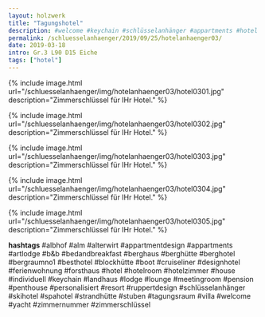 ```yaml
---
layout: holzwerk
title: "Tagungshotel"
description: #welcome #keychain #schlüsselanhänger #appartments #hotel #albhof #designhotel #hotelroom #resort #besthotel #ferienwohnung #pension #skihotel #spahotel #villa #lounge #penthouse #strandhütte #berghütte #blockhütte #lodge #b&b #forsthaus #berghaus #artlodge #alm #stuben #landhaus #alterwirt #bedandbreakfast #house #yacht #boot #cruiseliner #hotelzimmer #zimmerschlüssel #zimmernummer #appartmentdesign #individuell #personalisiert #ruppertdesign
permalink: /schluesselanhaenger/2019/09/25/hotelanhaenger03/
date: 2019-03-18
intro: Gr.3 L90 D15 Eiche 
tags: ["hotel"]
---
```



{% include image.html url="/schluesselanhaenger/img/hotelanhaenger03/hotel0301.jpg" description="Zimmerschlüssel für IHr Hotel." %}

{% include image.html url="/schluesselanhaenger/img/hotelanhaenger03/hotel0302.jpg" description="Zimmerschlüssel für IHr Hotel." %}

{% include image.html url="/schluesselanhaenger/img/hotelanhaenger03/hotel0303.jpg" description="Zimmerschlüssel für IHr Hotel." %}

{% include image.html url="/schluesselanhaenger/img/hotelanhaenger03/hotel0304.jpg" description="Zimmerschlüssel für IHr Hotel." %}

{% include image.html url="/schluesselanhaenger/img/hotelanhaenger03/hotel0305.jpg" description="Zimmerschlüssel für IHr Hotel." %}


**hashtags**
#albhof
#alm
#alterwirt
#appartmentdesign
#appartments
#artlodge
#b&b
#bedandbreakfast
#berghaus
#berghütte
#berghotel
#bergraumno1
#besthotel
#blockhütte
#boot
#cruiseliner
#designhotel
#ferienwohnung
#forsthaus
#hotel
#hotelroom
#hotelzimmer
#house
#individuell
#keychain
#landhaus
#lodge
#lounge
#meetingroom
#pension
#penthouse
#personalisiert
#resort
#ruppertdesign
#schlüsselanhänger
#skihotel
#spahotel
#strandhütte
#stuben
#tagungsraum
#villa
#welcome
#yacht
#zimmernummer
#zimmerschlüssel
